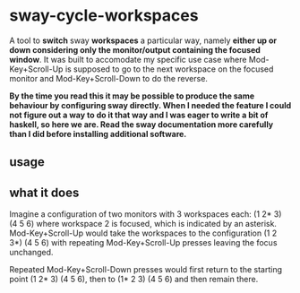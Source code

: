# sway-cycle-workspaces
A tool to **switch** sway **workspaces** a particular way, namely **either up or down considering only the monitor/output containing the focused window**.
It was built to accomodate my specific use case where Mod-Key+Scroll-Up is supposed to go to the next workspace on the focused monitor and Mod-Key+Scroll-Down to do the reverse.

**By the time you read this it may be possible to produce the same behaviour by configuring sway directly. When I needed the feature I could not figure out a way to do it that way and I was eager to write a bit of haskell, so here we are. Read the sway documentation more carefully than I did before installing additional software.**

## usage

## what it does
Imagine a configuration of two monitors with 3 workspaces each: (1 2* 3) (4 5 6) where workspace 2 is focused, which is indicated by an asterisk.
Mod-Key+Scroll-Up would take the workspaces to the configuration (1 2 3*) (4 5 6) with repeating Mod-Key+Scroll-Up presses leaving the focus unchanged.

Repeated Mod-Key+Scroll-Down presses would first return to the starting point (1 2* 3) (4 5 6), then to (1* 2 3) (4 5 6) and then remain there.

